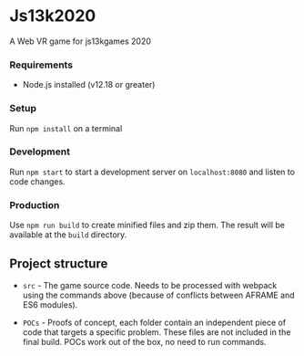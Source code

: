 # Js13k2020

A Web VR game for js13kgames 2020

### Requirements
- Node.js installed (v12.18 or greater)

### Setup
Run `npm install` on a terminal

### Development
Run `npm start` to start a development server on `localhost:8080` and listen to code changes.

### Production
Use `npm run build` to create minified files and zip them. The result will be available at the `build` directory. 

## Project structure

- `src` - The game source code. Needs to be processed with webpack using the commands above (because of conflicts between AFRAME and ES6 modules).

- `POCs` - Proofs of concept, each folder contain an independent piece of code that targets a specific problem. These files are not included in the final build. POCs work out of the box, no need to run commands.